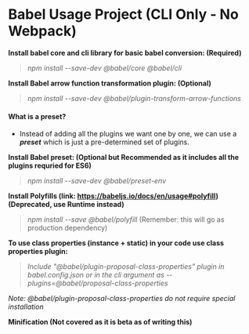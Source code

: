 # Babel Usage Project (CLI Only - No Webpack)

**Install babel core and cli library for basic babel conversion: (Required)**

>*npm install --save-dev @babel/core @babel/cli*

**Install Babel arrow function transformation plugin: (Optional)**

>*npm install --save-dev @babel/plugin-transform-arrow-functions*

#### What is a preset?
- Instead of adding all the plugins we want one by one, we can use a ***preset*** which is just a pre-determined set of plugins.

**Install Babel preset: (Optional but Recommended as it includes all the plugins requried for ES6)**

>*npm install --save-dev @babel/preset-env*

**Install Polyfills (link: https://babeljs.io/docs/en/usage#polyfill) (Deprecated, use Runtime instead)**

>*npm install --save @babel/polyfill*   (Remember: this will go as production dependency)

**To use class properties (instance + static) in your code use  class properties plugin:**

>*Include "@babel/plugin-proposal-class-properties" plugin in babel.config.json or in the cli argument as --plugins=@babel/proposal-class-properties*

*Note: @babel/plugin-proposal-class-properties do not require special installation*

**Minification (Not covered as it is beta as of writing this)**
